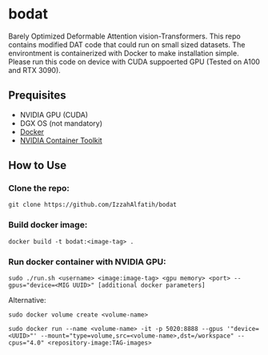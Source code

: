 # bodat
Barely Optimized Deformable Attention vision-Transformers. This repo contains modified DAT code that could run on small sized datasets. The environtment is containerized with Docker to make installation simple. Please run this code on device with CUDA suppoerted GPU (Tested on A100 and RTX 3090). 

## Prequisites

* NVIDIA GPU (CUDA)
* DGX OS (not mandatory)
* [Docker](https://docs.docker.com/)
* [NVIDIA Container Toolkit](https://docs.nvidia.com/datacenter/cloud-native/container-toolkit/)

## How to Use

### Clone the repo:
```
git clone https://github.com/IzzahAlfatih/bodat
```

### Build docker image:
```
docker build -t bodat:<image-tag> .
```
### Run docker container with NVIDIA GPU:
```
sudo ./run.sh <username> <image:image-tag> <gpu memory> <port> --gpus="device=<MIG UUID>" [additional docker parameters]
```
Alternative:
```
sudo docker volume create <volume-name>
```
```
sudo docker run --name <volume-name> -it -p 5020:8888 --gpus '"device=<UUID>"' --mount="type=volume,src=<volume-name>,dst=/workspace" --cpus="4.0" <repository-image:TAG-images>
```
